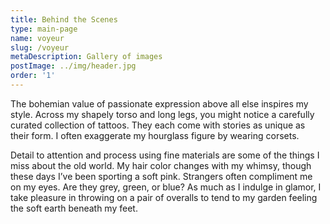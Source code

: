 ```yaml
---
title: Behind the Scenes
type: main-page
name: voyeur
slug: /voyeur
metaDescription: Gallery of images
postImage: ../img/header.jpg
order: '1'
---
```

The bohemian value of passionate expression above all else inspires my style. Across my shapely torso and long legs, you might notice a carefully curated collection of tattoos. They each come with stories as unique as their form. I often exaggerate my hourglass figure by wearing corsets. 

Detail to attention and process using fine materials are some of the things I miss about the old world. My hair color changes with my whimsy, though these days I’ve been sporting a soft pink. Strangers often compliment me on my eyes. Are they grey, green, or blue? As much as I indulge in glamor, I take pleasure in throwing on a pair of overalls to tend to my garden feeling the soft earth beneath my feet.
